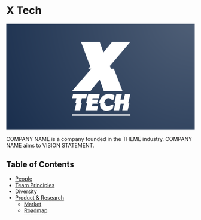 # X Tech

![Team Logo](./logo_large.png)

COMPANY NAME is a company founded in the THEME industry. COMPANY NAME aims to VISION STATEMENT.

Table of Contents
---

- [People](./team/)
- [Team Principles](./team/team_principles.md)
- [Diversity](./team/diversity.md)
- [Product & Research](./product_research/)
    - [Market](./product_research/market.md)
    - [Roadmap](./product_research/roadmap.md)
